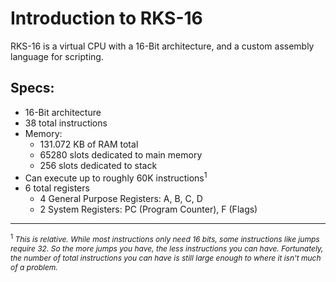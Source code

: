 # Introduction to RKS-16
RKS-16 is a virtual CPU with a 16-Bit architecture, and a custom assembly language for scripting.

## Specs:
- 16-Bit architecture
- 38 total instructions
- Memory:
    - 131.072 KB of RAM total
    - 65280 slots dedicated to main memory
    - 256 slots dedicated to stack
- Can execute up to roughly 60K instructions<sup>1</sup>
- 6 total registers
    - 4 General Purpose Registers: A, B, C, D
    - 2 System Registers: PC (Program Counter), F (Flags)

---
<p style="font-size:12px"><sup>1</sup> <i>This is relative. While most instructions only need 16 bits, some instructions like jumps require 32. So the more jumps you have, the less instructions you can have. Fortunately, the number of total instructions you can have is still large enough to where it isn't much of a problem.</i>
